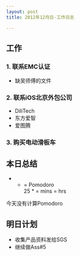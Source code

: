 ```yaml
---
layout: post
title: 2012年12月日-工作日志  

---
```


  
## 工作

### 1. 联系EMC认证    
-  缺吴师傅的文件

### 2. 联系iOS北京外包公司 
-  DiliTech
-  东方爱智
-  爱图腾     

### 3. 购买电动滑板车
      
  
## 本日总结    

 +  +  =  Pomodoro    
25 *  =  mins =  hrs  

今天没有计算Pomodoro  
  
## 明日计划    
  
- 收集产品资料发给SGS
- 继续做Ass#5







  

    
